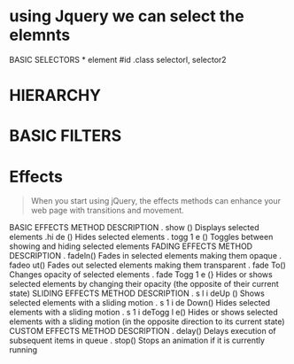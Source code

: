 # using Jquery we can select the elemnts


BASIC SELECTORS
*
element
#id
.class
selectorl, selector2




# HIERARCHY


# BASIC FILTERS


# Effects 


>When you start using jQuery, the effects methods can enhance your web
page with transitions and movement.


BASIC EFFECTS
METHOD DESCRIPTION
. show () Displays selected elements
.hi de () Hides selected elements
. togg 1 e () Toggles between showing and hiding selected elements
FADING EFFECTS
METHOD DESCRIPTION
. fadeln() Fades in selected elements making them opaque
. fadeo ut() Fades out selected elements making them transparent
. fade To() Changes opacity of selected elements
. fade Togg 1 e (} Hides or shows selected elements by changing their
opacity (the opposite of their current state)
SLIDING EFFECTS
METHOD DESCRIPTION
. s l i deUp () Shows selected elements with a sliding motion
. s 1 i de Down() Hides selected elements with a sliding motion
. s 1 i deTogg l e() Hides or shows selected elements with a sliding
motion (in the opposite direction to its current state)
CUSTOM EFFECTS
METHOD DESCRIPTION
. delay() Delays execution of subsequent items in queue
. stop() Stops an animation if it is currently running